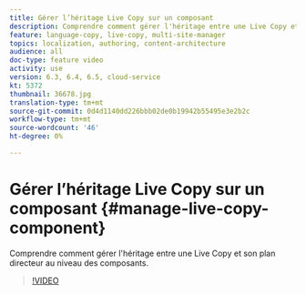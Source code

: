 ```yaml
---
title: Gérer l’héritage Live Copy sur un composant
description: Comprendre comment gérer l'héritage entre une Live Copy et son plan directeur au niveau des composants
feature: language-copy, live-copy, multi-site-manager
topics: localization, authoring, content-architecture
audience: all
doc-type: feature video
activity: use
version: 6.3, 6.4, 6.5, cloud-service
kt: 5372
thumbnail: 36678.jpg
translation-type: tm+mt
source-git-commit: 0d4d1140dd226bbb02de0b19942b55495e3e2b2c
workflow-type: tm+mt
source-wordcount: '46'
ht-degree: 0%

---
```



# Gérer l’héritage Live Copy sur un composant {#manage-live-copy-component}

Comprendre comment gérer l&#39;héritage entre une Live Copy et son plan directeur au niveau des composants.

>[!VIDEO](https://video.tv.adobe.com/v/36678?quality=12&learn=on)
